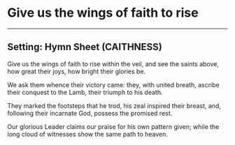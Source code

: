# Give us the wings of faith to rise

***

## Setting: Hymn Sheet (CAITHNESS)

Give us the wings of faith to rise
within the veil, and see
the saints above, how great their joys,
how bright their glories be.

We ask them whence their victory came:
they, with united breath,
ascribe their conquest to the Lamb,
their triumph to his death.

They marked the footsteps that he trod,
his zeal inspired their breast,
and, following their incarnate God,
possess the promised rest.

Our glorious Leader claims our praise
for his own pattern given;
while the long cloud of witnesses
show the same path to heaven.